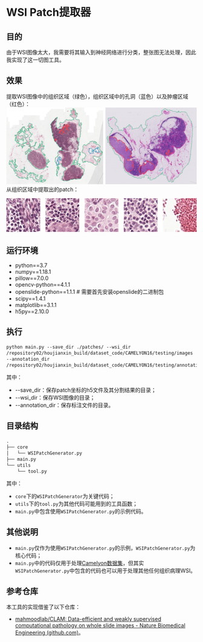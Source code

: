 # WSI Patch提取器

## 目的

由于WSI图像太大，我需要将其输入到神经网络进行分类，整张图无法处理，因此我实现了这一切图工具。

## 效果

提取WSI图像中的组织区域（绿色），组织区域中的孔洞（蓝色）以及肿瘤区域（红色）：
![segment_result](./images/segment_result.png)从组织区域中提取出的patch：

![patch_result](./images/patch_result.png)

## 运行环境

- python==3.7
- numpy==1.18.1
- pillow==7.0.0
- opencv-python==4.1.1
- openslide-python==1.1.1 # 需要首先安装openslide的二进制包
- scipy==1.4.1
- matplotlib==3.1.1
- h5py==2.10.0

## 执行

```shell
python main.py --save_dir ./patches/ --wsi_dir /repository02/houjianxin_build/dataset_code/CAMELYON16/testing/images --annotation_dir /repository02/houjianxin_build/dataset_code/CAMELYON16/testing/annotation
```

其中：

- --save_dir：保存patch坐标的h5文件及其分割结果的目录；
- --wsi_dir：保存WSI图像的目录；
- --annotation_dir：保存标注文件的目录。

## 目录结构

```shell
.
├── core
│   └── WSIPatchGenerator.py
├── main.py
└── utils
    └── tool.py
```

其中：

- `core`下的`WSIPatchGenerator`为关键代码；
- `utils`下的`tool.py`为其他代码可能用到的工具函数；
- `main.py`中包含使用`WSIPatchGenerator.py`的示例代码。

## 其他说明

- `main.py`仅作为使用`WSIPatchGenerator.py`的示例，`WSIPatchGenerator.py`为核心代码；
- `main.py`中的代码仅用于处理[Camelyon数据集](https://camelyon17.grand-challenge.org/)，但其实`WSIPatchGenerator.py`中包含的代码也可以用于处理其他任何组织病理WSI。

## 参考仓库

本工具的实现借鉴了以下仓库：

- [mahmoodlab/CLAM: Data-efficient and weakly supervised computational pathology on whole slide images - Nature Biomedical Engineering (github.com)](https://github.com/mahmoodlab/CLAM)。